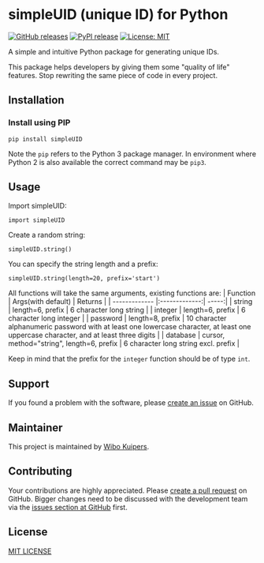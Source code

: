 # simpleUID (unique ID) for Python

[![GitHub releases](https://img.shields.io/github/v/release/w-kuipers/simpleUID)](https://github.com/w-kuipers/simpleUID/releases)
[![PyPI release](https://img.shields.io/pypi/v/simpleUID.svg)](https://pypi.org/project/simpleUID/)
[![License: MIT](https://img.shields.io/badge/License-MIT-yellow.svg)](https://opensource.org/licenses/MIT)

A simple and intuitive Python package for generating unique IDs.

This package helps developers by giving them some "quality of life" features. Stop rewriting the same piece of code in every project.

## Installation

### Install using PIP

    pip install simpleUID

Note the `pip` refers to the Python 3 package manager. In environment where Python 2 is also available the correct command may be `pip3`.

## Usage

Import simpleUID:

    import simpleUID

Create a random string:

    simpleUID.string()

You can specify the string length and a prefix:

    simpleUID.string(length=20, prefix='start')

All functions will take the same arguments, existing functions are:
| Function        | Args(with default)           | Returns  |
| ------------- |:-------------:| -----:|
| string      | length=6, prefix  | 6 character long string |
| integer     | length=6, prefix      |   6 character long integer |
| password     | length=8, prefix      |   10 character alphanumeric password with at least one lowercase character, at least one uppercase character, and at least three digits |
| database     | cursor, method="string", length=6, prefix      |   6 character long string excl. prefix |

Keep in mind that the prefix for the `integer` function should be of type `int`.
## Support

If you found a problem with the software, please [create an issue](https://github.com/w-kuipers/simpleUID/issues) on GitHub.

## Maintainer

This project is maintained by [Wibo Kuipers](https://github.com/w-kuipers).

## Contributing

Your contributions are highly appreciated. Please [create a pull request](https://github.com/w-kuipers/simpleUID/pulls) on GitHub. Bigger changes need to be discussed with the development team via the [issues section at GitHub](https://github.com/w-kuipers/simpleUID/issues) first.


## License

[MIT LICENSE](https://github.com/w-kuipers/simpleUID/blob/master/LICENSE)
